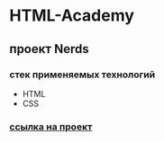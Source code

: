 # HTML-Academy
## проект Nerds
 ### стек применяемых технологий
 - HTML
 - CSS
 ### [ссылка на проект](https://github.com/D-Meriuts/HTML-Academy.git)
